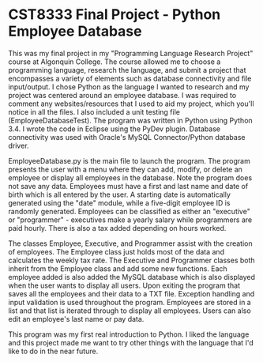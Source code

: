 # CST8333 Final Project - Python Employee Database
This was my final project in my "Programming Language Research Project" course at Algonquin College. The course allowed me to choose a programming language, research the language, and submit a project that encompasses a variety of elements such as database connectivity and file input/output. I chose Python as the language I wanted to research and my project was centered around an employee database. I was required to comment any websites/resources that I used to aid my project, which you'll notice in all the files. I also included a unit testing file (EmployeeDatabaseTest). The program was written in Python using Python 3.4. I wrote the code in Eclipse using the PyDev plugin. Database connectivity was used with Oracle's MySQL Connector/Python database driver.

EmployeeDatabase.py is the main file to launch the program. The program presents the user with a menu where they can add, modify, or delete an employee or display all employees in the database. Note the program does not save any data. Employees must have a first and last name and date of birth which is all entered by the user. A starting date is automatically generated using the "date" module, while a five-digit employee ID is randomly generated. Employees can be classified as either an "executive" or "programmer" - executives make a yearly salary while programmers are paid hourly. There is also a tax added depending on hours worked.

The classes Employee, Executive, and Programmer assist with the creation of employees. The Employee class just holds most of the data and calculates the weekly tax rate. The Executive and Programmer classes both inherit from the Employee class and add some new functions. Each employee added is also added the MySQL database which is also displayed when the user wants to display all users. Upon exiting the program that saves all the employees and their data to a TXT file. Exception handling and input validation is used throughout the program. Employees are stored in a list and that list is iterated through to display all employees. Users can also edit an employee's last name or pay data.

This program was my first real introduction to Python. I liked the language and this project made me want to try other things with the language that I'd like to do in the near future.
